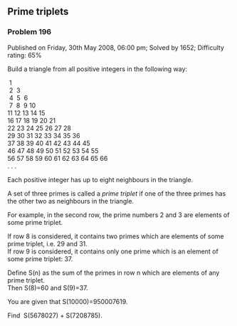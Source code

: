 Prime triplets
--------------

### Problem 196

Published on Friday, 30th May 2008, 06:00 pm; Solved by 1652; Difficulty
rating: 65%

Build a triangle from all positive integers in the following way:

 1\
  2  3\
  4  5  6\
  7  8  9 10\
11 12 13 14 15\
 16 17 18 19 20 21\
 22 23 24 25 26 27 28\
29 30 31 32 33 34 35 36\
37 38 39 40 41 42 43 44 45\
 46 47 48 49 50 51 52 53 54 55\
 56 57 58 59 60 61 62 63 64 65 66\
 . . .

Each positive integer has up to eight neighbours in the triangle.

A set of three primes is called a *prime triplet* if one of the three
primes has the other two as neighbours in the triangle.

For example, in the second row, the prime numbers 2 and 3 are elements
of some prime triplet.

If row 8 is considered, it contains two primes which are elements of
some prime triplet, i.e. 29 and 31.\
 If row 9 is considered, it contains only one prime which is an element
of some prime triplet: 37.

Define S(n) as the sum of the primes in row n which are elements of any
prime triplet.\
 Then S(8)=60 and S(9)=37.

You are given that S(10000)=950007619.

Find  S(5678027) + S(7208785).
